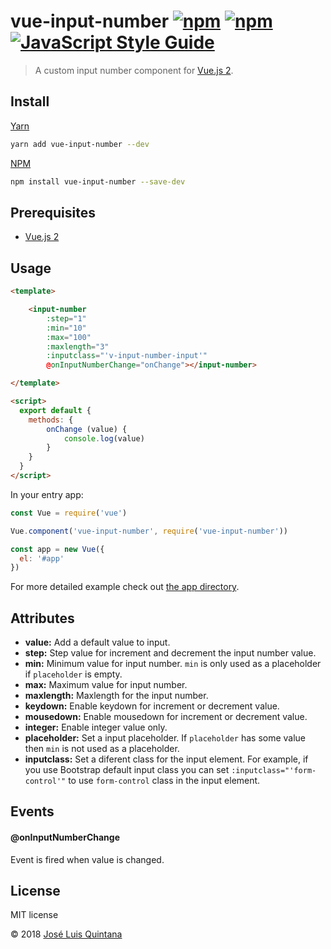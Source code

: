 # vue-input-number [![npm](https://img.shields.io/npm/v/vue-input-number.svg)](https://www.npmjs.com/package/vue-input-number) [![npm](https://img.shields.io/npm/dt/vue-input-number.svg)](https://www.npmjs.com/package/vue-input-number) [![JavaScript Style Guide](https://img.shields.io/badge/code_style-standard-brightgreen.svg)](https://standardjs.com)

> A custom input number component for [Vue.js 2](https://vuejs.org/).

## Install

[Yarn](https://yarnpkg.com/lang/en/)

```sh
yarn add vue-input-number --dev
```

[NPM](https://www.npmjs.com/)
```sh
npm install vue-input-number --save-dev
```

## Prerequisites

- [Vue.js 2](https://vuejs.org/)

## Usage

```html
<template>

    <input-number
        :step="1"
        :min="10"
        :max="100"
        :maxlength="3"
        :inputclass="'v-input-number-input'"
        @onInputNumberChange="onChange"></input-number>

</template>

<script>
  export default {
    methods: {
        onChange (value) {
            console.log(value)
        }
    }
  }
</script>
```

In your entry app:

```js
const Vue = require('vue')

Vue.component('vue-input-number', require('vue-input-number'))

const app = new Vue({
  el: '#app'
})
```

For more detailed example check out [the app directory](./app).

## Attributes

- __value:__ Add a default value to input. 
- __step:__ Step value for increment and decrement the input number value.
- __min:__ Minimum value for input number. `min` is only used as a placeholder if `placeholder` is empty.
- __max:__ Maximum value for input number.
- __maxlength:__ Maxlength for the input number.
- __keydown:__ Enable keydown for increment or decrement value.
- __mousedown:__ Enable mousedown for increment or decrement value.
- __integer:__ Enable integer value only.
- __placeholder:__ Set a input placeholder. If `placeholder` has some value then `min` is not used as a placeholder.
- __inputclass:__ Set a diferent class for the input element. For example, if you use Bootstrap default input class you can set `:inputclass="'form-control'"` to use `form-control` class in the input element.

## Events

#### @onInputNumberChange

Event is fired when value is changed.

## License
MIT license

© 2018 [José Luis Quintana](https://git.io/joseluisq)
